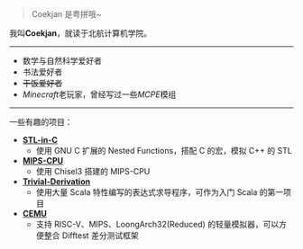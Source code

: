 > Coekjan 是粤拼哦~

我叫**Coekjan**，就读于北航计算机学院。

---

* 数学与自然科学爱好者
* 书法爱好者
* ~~干饭爱好者~~
* *Minecraft*老玩家，曾经写过一些*MCPE*模组

---

一些有趣的项目：
* **[STL-in-C](https://github.com/Coekjan/STL-in-C)**
  * 使用 GNU C 扩展的 Nested Functions，搭配 C 的宏，模拟 C++ 的 STL
* **[MIPS-CPU](https://github.com/Coekjan/MIPS-CPU)**
  * 使用 Chisel3 搭建的 MIPS-CPU
* **[Trivial-Derivation](https://github.com/Coekjan/Trivial-Derivation)**
  * 使用大量 Scala 特性编写的表达式求导程序，可作为入门 Scala 的第一项目
* **[CEMU](https://github.com/cyyself/cemu)**
  * 支持 RISC-V、MIPS、LoongArch32(Reduced) 的轻量模拟器，可以方便整合 Difftest 差分测试框架
